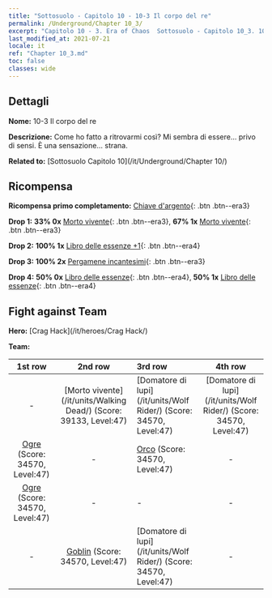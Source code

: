 ```yaml
---
title: "Sottosuolo - Capitolo 10 - 10-3 Il corpo del re"
permalink: /Underground/Chapter 10_3/
excerpt: "Capitolo 10 - 3. Era of Chaos  Sottosuolo - Capitolo 10_3. 10-3 Il corpo del re"
last_modified_at: 2021-07-21
locale: it
ref: "Chapter 10_3.md"
toc: false
classes: wide
---
```


## Dettagli

 **Nome:** 10-3 Il corpo del re

 **Descrizione:** Come ho fatto a ritrovarmi così? Mi sembra di essere... privo di sensi. È una sensazione... strana.

 **Related to:** [Sottosuolo Capitolo 10](/it/Underground/Chapter 10/)

## Ricompensa

 **Ricompensa primo completamento:** [Chiave d'argento](/ItemsIT/con_693/){: .btn .btn--era3}

 **Drop 1:** **33% 0x** [Morto vivente](/ItemsIT/unt_209/){: .btn .btn--era3}, **67% 1x** [Morto vivente](/ItemsIT/unt_209/){: .btn .btn--era3}

 **Drop 2:** **100% 1x** [Libro delle essenze +1](/ItemsIT/mat_46/){: .btn .btn--era4}

 **Drop 3:** **100% 2x** [Pergamene incantesimi](/ItemsIT/con_694/){: .btn .btn--era3}

 **Drop 4:** **50% 0x** [Libro delle essenze](/ItemsIT/mat_39/){: .btn .btn--era4}, **50% 1x** [Libro delle essenze](/ItemsIT/mat_39/){: .btn .btn--era4}


## Fight against Team
 **Hero:** [Crag Hack](/it/heroes/Crag Hack/)

 **Team:**


  | 1st row | 2nd row | 3rd row | 4th row |
  |:----:|:----:|:----|:----:|
  | - | [Morto vivente](/it/units/Walking Dead/) (Score: 39133, Level:47)  | [Domatore di lupi](/it/units/Wolf Rider/) (Score: 34570, Level:47)  | [Domatore di lupi](/it/units/Wolf Rider/) (Score: 34570, Level:47)  |
  | [Ogre](/it/units/Ogre/) (Score: 34570, Level:47)  | - | [Orco](/it/units/Orc/) (Score: 34570, Level:47)  | - |
  | [Ogre](/it/units/Ogre/) (Score: 34570, Level:47)  | - | - | - |
  | - | [Goblin](/it/units/Goblin/) (Score: 34570, Level:47)  | [Domatore di lupi](/it/units/Wolf Rider/) (Score: 34570, Level:47)  | - |



